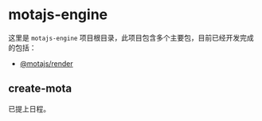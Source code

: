 # motajs-engine

这里是 `motajs-engine` 项目根目录，此项目包含多个主要包，目前已经开发完成的包括：

-   [@motajs/render](http://mota.pw/motajs-engine/guide/render.html)

## create-mota

已提上日程。

